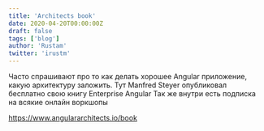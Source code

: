 ```yaml
---
title: 'Architects book'
date: 2020-04-20T00:00:00Z
draft: false
tags: ['blog']
author: 'Rustam'
twitter: 'irustm'
---
```


Часто спрашивают про то как делать хорошее Angular приложение, какую архитектуру заложить. Тут Manfred Steyer опубликовал бесплатно свою книгу Enterprise Angular
Так же внутри есть подписка на всякие онлайн воркшопы

https://www.angulararchitects.io/book